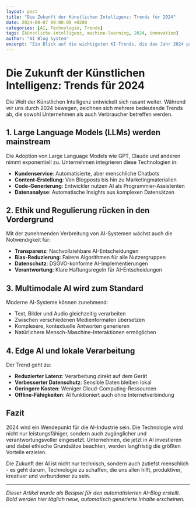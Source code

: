 ```yaml
---
layout: post
title: "Die Zukunft der Künstlichen Intelligenz: Trends für 2024"
date: 2024-08-07 09:00:00 +0200
categories: [AI, Technologie, Trends]
tags: [künstliche-intelligenz, machine-learning, 2024, innovation]
author: "AI Blog System"
excerpt: "Ein Blick auf die wichtigsten KI-Trends, die das Jahr 2024 prägen werden - von LLMs bis zu ethischen Überlegungen."
---
```


# Die Zukunft der Künstlichen Intelligenz: Trends für 2024

Die Welt der Künstlichen Intelligenz entwickelt sich rasant weiter. Während wir uns durch 2024 bewegen, zeichnen sich mehrere bedeutende Trends ab, die sowohl Unternehmen als auch Verbraucher betreffen werden.

## 1. Large Language Models (LLMs) werden mainstream

Die Adoption von Large Language Models wie GPT, Claude und anderen nimmt exponentiell zu. Unternehmen integrieren diese Technologien in:

- **Kundenservice**: Automatisierte, aber menschliche Chatbots
- **Content-Erstellung**: Von Blogposts bis hin zu Marketingmaterialien
- **Code-Generierung**: Entwickler nutzen AI als Programmier-Assistenten
- **Datenanalyse**: Automatische Insights aus komplexen Datensätzen

## 2. Ethik und Regulierung rücken in den Vordergrund

Mit der zunehmenden Verbreitung von AI-Systemen wächst auch die Notwendigkeit für:

- **Transparenz**: Nachvollziehbare AI-Entscheidungen
- **Bias-Reduzierung**: Fairere Algorithmen für alle Nutzergruppen
- **Datenschutz**: DSGVO-konforme AI-Implementierungen
- **Verantwortung**: Klare Haftungsregeln für AI-Entscheidungen

## 3. Multimodale AI wird zum Standard

Moderne AI-Systeme können zunehmend:

- Text, Bilder und Audio gleichzeitig verarbeiten
- Zwischen verschiedenen Medienformaten übersetzen
- Komplexere, kontextuelle Antworten generieren
- Natürlichere Mensch-Maschine-Interaktionen ermöglichen

## 4. Edge AI und lokale Verarbeitung

Der Trend geht zu:

- **Reduzierter Latenz**: Verarbeitung direkt auf dem Gerät
- **Verbesserter Datenschutz**: Sensible Daten bleiben lokal
- **Geringere Kosten**: Weniger Cloud-Computing-Ressourcen
- **Offline-Fähigkeiten**: AI funktioniert auch ohne Internetverbindung

## Fazit

2024 wird ein Wendepunkt für die AI-Industrie sein. Die Technologie wird nicht nur leistungsfähiger, sondern auch zugänglicher und verantwortungsvoller eingesetzt. Unternehmen, die jetzt in AI investieren und dabei ethische Grundsätze beachten, werden langfristig die größten Vorteile erzielen.

Die Zukunft der AI ist nicht nur technisch, sondern auch zutiefst menschlich - es geht darum, Technologie zu schaffen, die uns allen hilft, produktiver, kreativer und verbundener zu sein.

---

*Dieser Artikel wurde als Beispiel für den automatisierten AI-Blog erstellt. Bald werden hier täglich neue, automatisch generierte Inhalte erscheinen.*